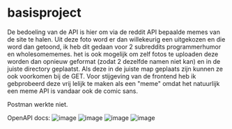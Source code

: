 # basisproject
De bedoeling van de API is hier om via de reddit API bepaalde memes van de site te halen. 
Uit deze foto word er dan willekeurig een uitgekozen en die word dan getoond, ik heb dit gedaan voor 2 subreddits programmerhumor en wholesomememes.
het is ook mogelijk om zelf fotos te uploaden deze worden dan opnieuw geformat (zodat 2 dezelfde namen niet kan) en in de juiste directory geplaatst.
Als deze in de juiste map geplaats zijn kunnen ze ook voorkomen bij de GET. 
Voor stijgeving van de frontend heb ik gebprobeerd deze vrij lelijk te maken als een "meme" omdat het natuurlijk een meme API is vandaar ook de comic sans.

Postman werkte niet.

OpenAPI docs:
![image](https://user-images.githubusercontent.com/91123059/202874800-f780444d-c72f-4a0b-abb3-23e230132e4e.png)
![image](https://user-images.githubusercontent.com/91123059/202874841-94720d39-129c-479b-8d0d-82e4c22751be.png)
![image](https://user-images.githubusercontent.com/91123059/202874848-4684f18b-63bf-4078-bd33-2049eaef6ff8.png)
![image](https://user-images.githubusercontent.com/91123059/202874864-bc11c466-8c42-41b6-989a-f80770c40e37.png)
